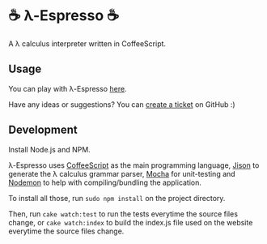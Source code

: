# ☕ λ-Espresso ☕

A λ calculus interpreter written in CoffeeScript.

## Usage

You can play with λ-Espresso [here](http://epidemian.github.com/lambda-espresso/).

Have any ideas or suggestions? You can [create a ticket](https://github.com/epidemian/lambda-espresso/issues) on GitHub :)

## Development

Install Node.js and NPM.

λ-Espresso uses [CoffeeScript](http://coffeescript.org/) as the main programming language, [Jison](http://jison.org/) to generate the λ calculus grammar parser, [Mocha](http://visionmedia.github.com/mocha/) for unit-testing and [Nodemon](https://github.com/remy/nodemon/) to help with compiling/bundling the application.

To install all those, run `sudo npm install` on the project directory.

Then, run `cake watch:test` to run the tests everytime the source files change, or `cake watch:index` to build the index.js file used on the website everytime the source files change.